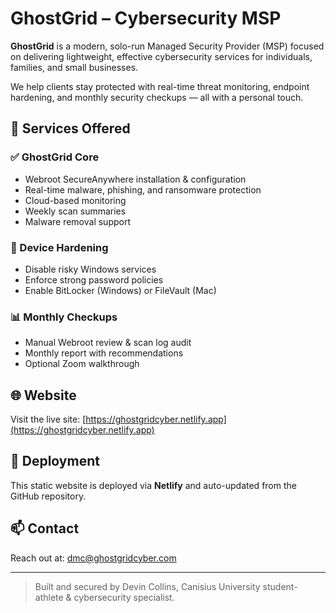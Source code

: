 # GhostGrid – Cybersecurity MSP

**GhostGrid** is a modern, solo-run Managed Security Provider (MSP) focused on delivering lightweight, effective cybersecurity services for individuals, families, and small businesses.

We help clients stay protected with real-time threat monitoring, endpoint hardening, and monthly security checkups — all with a personal touch.

## 🔐 Services Offered

### ✅ GhostGrid Core 
- Webroot SecureAnywhere installation & configuration
- Real-time malware, phishing, and ransomware protection
- Cloud-based monitoring
- Weekly scan summaries
- Malware removal support

### 🔧 Device Hardening 
- Disable risky Windows services
- Enforce strong password policies
- Enable BitLocker (Windows) or FileVault (Mac)

### 📊 Monthly Checkups 
- Manual Webroot review & scan log audit
- Monthly report with recommendations
- Optional Zoom walkthrough

## 🌐 Website

Visit the live site: [https://ghostgridcyber.netlify.app](https://ghostgridcyber.netlify.app)

## 🚀 Deployment

This static website is deployed via **Netlify** and auto-updated from the GitHub repository.

## 📫 Contact

Reach out at: [dmc@ghostgridcyber.com](mailto:dmc@ghostgridcyber.com)

---

> Built and secured by Devin Collins, Canisius University student-athlete & cybersecurity specialist.
